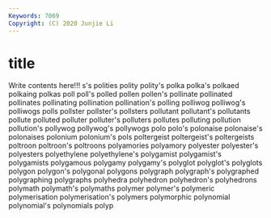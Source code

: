 ```yaml
---
Keywords: 7069
Copyright: (C) 2020 Junjie Li
---
```


# title

Write contents here!!!
s's 
polities 
polity 
polity's 
polka 
polka's 
polkaed 
polkaing
polkas 
poll 
poll's 
polled 
pollen 
pollen's 
pollinate 
pollinated 
pollinates 
pollinating
pollination 
pollination's 
polling 
polliwog 
polliwog's 
polliwogs 
polls 
pollster 
pollster's 
pollsters
pollutant 
pollutant's 
pollutants 
pollute 
polluted 
polluter 
polluter's 
polluters 
pollutes 
polluting
pollution 
pollution's 
pollywog 
pollywog's 
pollywogs 
polo 
polo's 
polonaise 
polonaise's 
polonaises
polonium 
polonium's 
pols 
poltergeist 
poltergeist's 
poltergeists 
poltroon 
poltroon's 
poltroons 
polyamories
polyamory 
polyester 
polyester's 
polyesters 
polyethylene 
polyethylene's 
polygamist 
polygamist's 
polygamists 
polygamous
polygamy 
polygamy's 
polyglot 
polyglot's 
polyglots 
polygon 
polygon's 
polygonal 
polygons 
polygraph
polygraph's 
polygraphed 
polygraphing 
polygraphs 
polyhedra 
polyhedron 
polyhedron's 
polyhedrons 
polymath 
polymath's
polymaths 
polymer 
polymer's 
polymeric 
polymerisation 
polymerisation's 
polymers 
polymorphic 
polynomial 
polynomial's
polynomials 
polyp 

